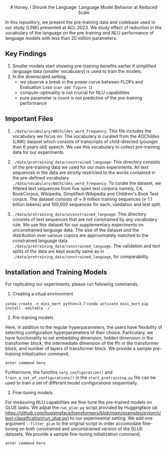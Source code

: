
<p align="center">
# Honey, I Shrunk the Language: Language Model Behavior at Reduced Scale
</p>

In this repository, we present the pre-training data and codebase used in our study (LINK) presented at ACL 2023. We study effect of reduction in the vocabulary of the language on the pre-training and NLU performance of language models with less than 20 million parameters.

## Key Findings

1. Smaller models start showing pre-training benefits earlier if simplified language data (smaller vocabulary) is used to train the models.
2. In the downscaled setting, 
    - we observe a break in the power curve between FLOPs and Evaluation Loss (`can add figure 1`)
    - compute-optimality is not crucial for NLU capabilities
    - pure parameter is count is not predictive of the pre-training performance


## Important Files

1. `./data/vocabulary/AOChildes_word_frequency`: This file includes the vocabulary we focus on. The vocabulary is curated from the AOChildes (LINK) dataset which consists of transcripts of child-directed (younger than 6 years old) speech. We use this vocabulary to collect pre-training data for our experiments.


2. `./data/pretraining_data/constrained_language`: This directory consists of the pre-training data we used for our main experiments. All text sequences in the data are strictly restricted to the words contained in the pre-defined vocabulary `./data/vocabulary/AOChildes_word_frequency`. To curate the dataset, we filtered text sequences from five open text corpora namely, C4, BookCorpus, Wikipedia, Simplified-Wikipedia and Children's Book Test corpus. The dataset consists of $\approx$ 9 million training sequences ($\approx$ 1.1 billion tokens) and 100,000 sequences for each, validation and test split.

3. `./data/pretraining_data/unconstrained_language`: This directory consists of text sequences that are not constrained by any vocabulary rule. We use this dataset for our supplementary experiments on unconstrained language data. The size of the dataset and the distribution over various copora are approximately matched to the constrained language data `./data/pretraining_data/constrained_language`. The validation and text splits of the data are kept exactly same as in `./data/pretraining_data/constrained_language`, for comparability.


## Installation and Training Models

For replicating our experiments, please run following commands.

1. Creating a vitual environment

`conda create -n mini_bert python=3.7`
`conda activate mini_bert`
`pip install -editable ./`


2. Pre-training models

Here, in addition to the regular hyperparameters, the users have flexibility of selecting configuration hyperparameters of their choice. Particulary, we have functionality to set embedding dimension, hidden dimension in the transformer block, the intermediate dimension of the ffn in the transformer block, and number of layers of transformer block. We provide a sample pre-training initialization command,

`enter command here`

Furthermore, the functins `vary_configuration()` and `train_a_set_of_configurations()` in the `start_pretraining.py` file can be used to train a set of different model configurations sequentially.


2. Fine-tuning models

For measuring NLU capabilities we fine-tune the pre-trained models on GLUE tasks. We adpat the `run_glue.py` script provided by Huggingface (at https://github.com/huggingface/transformers/blob/main/examples/pytorch/text-classification/run_glue.py) to our experimental setting. We add one argument `--filter_glue` to the original script in order accomodate fine-tuning on both constrained and unconstrained version of the GLUE datasets. We provide a sample fine-tuning initialization command,

`enter command here`
